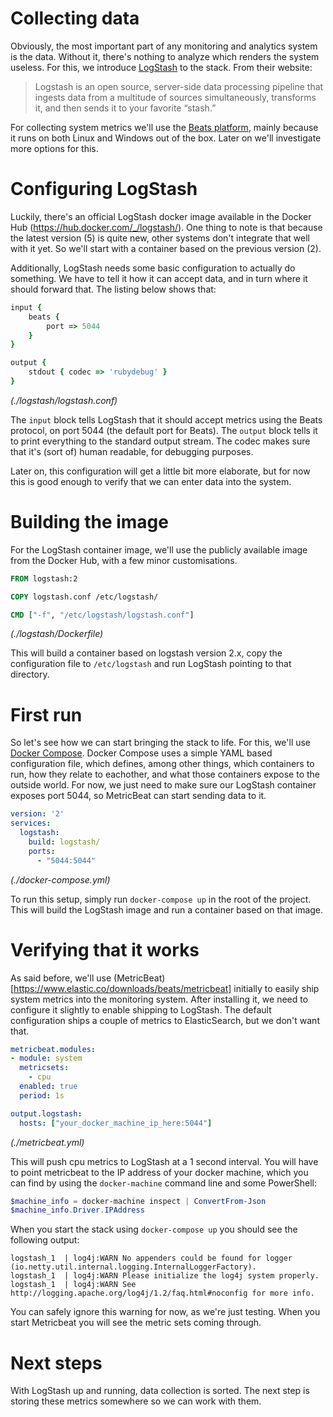 # Collecting data
Obviously, the most important part of any monitoring and analytics system is the data. Without it, there's nothing to analyze which renders
the system useless. For this, we introduce [LogStash](https://www.elastic.co/products/logstash) to the stack. From their website:

> Logstash is an open source, server-side data processing pipeline that ingests data from a multitude of sources simultaneously, transforms it, and then sends it to your favorite “stash.”

For collecting system metrics we'll use the [Beats platform](https://www.elastic.co/products/beats), mainly because it runs on both Linux and Windows out of
the box. Later on we'll investigate more options for this.

# Configuring LogStash
Luckily, there's an official LogStash docker image available in the Docker Hub (https://hub.docker.com/_/logstash/). One thing to note is that
because the latest version (5) is quite new, other systems don't integrate that well with it yet. So we'll start with a container based on the
previous version (2). 

Additionally, LogStash needs some basic configuration to actually do something. We have to tell it how it can accept data, and in turn where it
should forward that. The listing below shows that:

```ruby
input {
    beats {
        port => 5044
    }
}

output {
    stdout { codec => 'rubydebug' }
}
```
_(./logstash/logstash.conf)_

The `input` block tells LogStash that it should accept metrics using the Beats protocol, on port 5044 (the default port for Beats). The `output`
block tells it to print everything to the standard output stream. The codec makes sure that it's (sort of) human readable, for debugging purposes.

Later on, this configuration will get a little bit more elaborate, but for now this is good enough to verify that we can enter data into the system.

# Building the image
For the LogStash container image, we'll use the publicly available image from the Docker Hub, with a few minor customisations. 

```Dockerfile
FROM logstash:2

COPY logstash.conf /etc/logstash/

CMD ["-f", "/etc/logstash/logstash.conf"]
```
_(./logstash/Dockerfile)_

This will build a container based on logstash version 2.x, copy the configuration file to `/etc/logstash` and run LogStash pointing to that directory.

# First run
So let's see how we can start bringing the stack to life. For this, we'll use [Docker Compose](https://docs.docker.com/compose/). Docker Compose
uses a simple YAML based configuration file, which defines, among other things, which containers to run, how they relate to eachother,
and what those containers expose to the outside world. For now, we just need to make sure our LogStash container exposes port 5044, so MetricBeat
can start sending data to it.

```YAML
version: '2'
services:
  logstash:
    build: logstash/
    ports:
      - "5044:5044"
```
_(./docker-compose.yml)_

To run this setup, simply run `docker-compose up` in the root of the project. This will build the LogStash image and run a container based on that
image.

# Verifying that it works
As said before, we'll use (MetricBeat)[https://www.elastic.co/downloads/beats/metricbeat] initially to easily ship system metrics into the monitoring system. After installing it, we need to configure it slightly to enable shipping to LogStash. The default configuration ships a couple of metrics to ElasticSearch, but we don't want that.

```YAML
metricbeat.modules:
- module: system
  metricsets:
    - cpu
  enabled: true
  period: 1s

output.logstash:
  hosts: ["your_docker_machine_ip_here:5044"]
```
_(./metricbeat.yml)_

This will push cpu metrics to LogStash at a 1 second interval. You will have to point metricbeat to the IP address of your docker machine, which you can find by using the `docker-machine` command line and some PowerShell:

```powershell
$machine_info = docker-machine inspect | ConvertFrom-Json
$machine_info.Driver.IPAddress
```

When you start the stack using `docker-compose up` you should see the following output:
```
logstash_1  | log4j:WARN No appenders could be found for logger (io.netty.util.internal.logging.InternalLoggerFactory).
logstash_1  | log4j:WARN Please initialize the log4j system properly.
logstash_1  | log4j:WARN See http://logging.apache.org/log4j/1.2/faq.html#noconfig for more info.
```

You can safely ignore this warning for now, as we're just testing. When you start Metricbeat you will see the metric sets coming through.

# Next steps
With LogStash up and running, data collection is sorted. The next step is storing these metrics somewhere so we can work with them.

